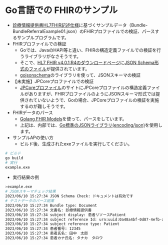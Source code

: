 # Go言語での FHIRのサンプル

- [診療情報提供書HL7FHIR記述仕様](https://std.jpfhir.jp/)に基づくサンプルデータ（Bundle-BundleReferralExample01.json）のFHIRプロファイルでの検証、パースするサンプルプログラムです。
- FHIRプロファイルでの検証
    - Goでは、JavaのHAPI等と違い、FHIRの構造定義ファイルでの検証を行うライブラリがなさそうです。
    - そこで、[HL7 FHIR v4.0.1:R4のダウンロードページ](https://hl7.org/fhir/R4/downloads.html)に[JSON Schema形式のファイル](https://hl7.org/fhir/R4/fhir.schema.json.zip)が提供されています。        
    - [gojsonschema](https://github.com/xeipuuv/gojsonschema)のライブラリを使って、JSONスキーマの検証
- 【未実施】JPCoreプロファイルでの検証
    - [JPCoreプロファイル](https://jpfhir.jp/fhir/core/)のサイトにJPCoreプロファイルの構造定義ファイルがありますが、FHIRプロファイルのようにJSONスキーマ形式では提供されていないようで、Goの場合、JPCoreプロファイルの検証を実施するのが難しそうです。
- FHIRデータのパース
    - [Golang FHIR Models](https://github.com/samply/golang-fhir-models)を使って、パースをしています。
    - 上記は、内部では、[Go標準のJSONライブラリ(encoding/json)](https://pkg.go.dev/encoding/json)を使用します。
- サンプルAPの使い方
    - ビルド後、生成されたexeファイルを実行してください。
```sh
# ビルド
go build
# 実行
example.exe
```

* 実行結果の例
```sh
>example.exe
# JSONスキーマチェック結果
2023/06/10 15:27:34 JSON Schema Check: ドキュメントは有効です
# テストデータのパース結果
2023/06/10 15:27:34 Bundle type: Document
2023/06/10 15:27:34 文書名: 診療情報提供書
2023/06/10 15:27:34 subject display: 患者リソースPatient
2023/06/10 15:27:34 subject reference Id: urn:uuid:0a48a4bf-0d87-4efb-aafd-d45e0842a4dd
2023/06/10 15:27:34 subject reference type: Patient
2023/06/10 15:27:34 患者番号: 12345
2023/06/10 15:27:34 患者氏名: 田中　太郎
2023/06/10 15:27:34 患者カナ氏名: タナカ　タロウ
```